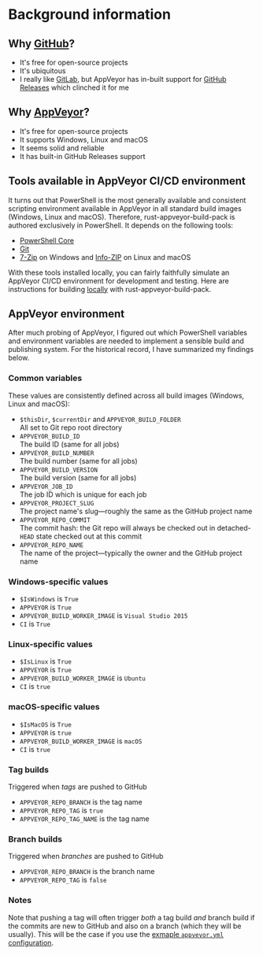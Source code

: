 # Background information

## Why [GitHub][github]?

* It's free for open-source projects
* It's ubiquitous
* I really like [GitLab][gitlab], but AppVeyor has in-built support for [GitHub Releases][github-releases] which clinched it for me

## Why [AppVeyor][appveyor]?

* It's free for open-source projects
* It supports Windows, Linux and macOS
* It seems solid and reliable
* It has built-in GitHub Releases support

## Tools available in AppVeyor CI/CD environment

It turns out that PowerShell is the most generally available and consistent scripting environment available in AppVeyor in all standard build images (Windows, Linux and macOS). Therefore, rust-appveyor-build-pack is authored exclusively in PowerShell. It depends on the following tools:

* [PowerShell Core][powershell-core]
* [Git][git]
* [7-Zip][7zip] on Windows and [Info-ZIP][info-zip] on Linux and macOS

With these tools installed locally, you can fairly faithfully simulate an AppVeyor CI/CD environment for development and testing. Here are instructions for building [locally][run-build] with rust-appveyor-build-pack.

## AppVeyor environment

After much probing of AppVeyor, I figured out which PowerShell variables and environment variables are needed to implement a sensible build and publishing system. For the historical record, I have summarized my findings below.

### Common variables

These values are consistently defined across all build images (Windows, Linux and macOS):

* `$thisDir`, `$currentDir` and `APPVEYOR_BUILD_FOLDER` \
  All set to Git repo root directory
* `APPVEYOR_BUILD_ID` \
  The build ID (same for all jobs)
* `APPVEYOR_BUILD_NUMBER` \
  The build number (same for all jobs)
* `APPVEYOR_BUILD_VERSION` \
  The build version (same for all jobs)
* `APPVEYOR_JOB_ID` \
  The job ID which is unique for each job
* `APPVEYOR_PROJECT_SLUG` \
  The project name's slug&mdash;roughly the same as the GitHub project name
* `APPVEYOR_REPO_COMMIT` \
  The commit hash: the Git repo will always be checked out in detached-`HEAD` state checked out at this commit
* `APPVEYOR_REPO_NAME` \
  The name of the project&mdash;typically the owner and the GitHub project name

### Windows-specific values

* `$IsWindows` is `True`
* `APPVEYOR` is `True`
* `APPVEYOR_BUILD_WORKER_IMAGE` is `Visual Studio 2015`
* `CI` is `True`

### Linux-specific values

* `$IsLinux` is `True`
* `APPVEYOR` is `True`
* `APPVEYOR_BUILD_WORKER_IMAGE` is `Ubuntu`
* `CI` is `true`

### macOS-specific values

* `$IsMacOS` is `True`
* `APPVEYOR` is `true`
* `APPVEYOR_BUILD_WORKER_IMAGE` is `macOS`
* `CI` is `true`

### Tag builds

Triggered when _tags_ are pushed to GitHub

* `APPVEYOR_REPO_BRANCH` is the tag name
* `APPVEYOR_REPO_TAG` is `true`
* `APPVEYOR_REPO_TAG_NAME` is the tag name

### Branch builds

Triggered when _branches_ are pushed to GitHub

* `APPVEYOR_REPO_BRANCH` is the branch name
* `APPVEYOR_REPO_TAG` is `false`

### Notes

Note that pushing a tag will often trigger _both_ a tag build _and_ branch build if the commits are new to GitHub and also on a branch (which they will be usually). This will be the case if you use the [exmaple `appveyor.yml` configuration][appveyor-yml-example].

[7zip]: https://www.7-zip.org/
[appveyor]: https://appveyor.com/
[appveyor-yml-example]: appveyor.yml.example
[git]: https://git-scm.com/
[github]: https://github.com/
[github-releases]: https://help.github.com/en/github/administering-a-repository/managing-releases-in-a-repository
[gitlab]: https://gitlab.com/
[info-zip]: http://infozip.sourceforge.net/
[powershell-core]: https://github.com/PowerShell/PowerShell
[run-build]: RUN_BUILD.md
